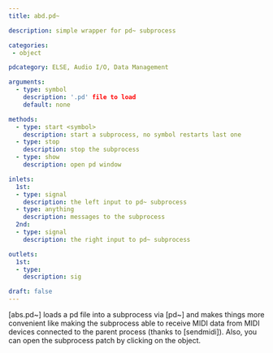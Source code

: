 ```yaml
---
title: abd.pd~

description: simple wrapper for pd~ subprocess

categories:
 - object

pdcategory: ELSE, Audio I/O, Data Management

arguments:
  - type: symbol
    description: '.pd' file to load
    default: none

methods:
  - type: start <symbol>
    description: start a subprocess, no symbol restarts last one
  - type: stop
    description: stop the subprocess
  - type: show
    description: open pd window

inlets:
  1st:
  - type: signal
    description: the left input to pd~ subprocess
  - type: anything
    description: messages to the subprocess
  2nd:
  - type: signal
    description: the right input to pd~ subprocess

outlets:
  1st:
  - type:
    description: sig

draft: false
---
```


[abs.pd~] loads a pd file into a subprocess via [pd~] and makes things more convenient like making the subprocess able to receive MIDI data from MIDI devices connected to the parent process (thanks to [sendmidi]). Also, you can open the subprocess patch by clicking on the object.
